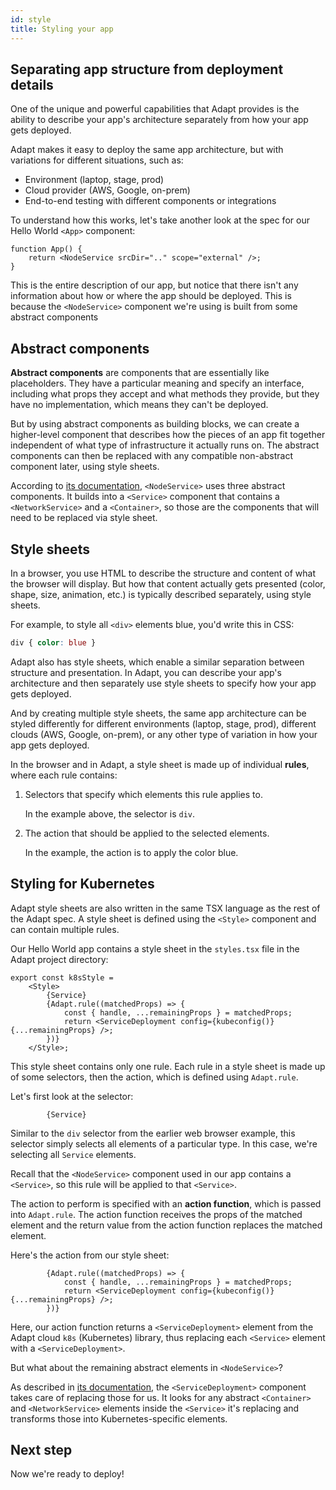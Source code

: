 ```yaml
---
id: style
title: Styling your app
---
```

<!-- DOCTOC SKIP -->

## Separating app structure from deployment details

One of the unique and powerful capabilities that Adapt provides is the ability to describe your app's architecture separately from how your app gets deployed.

Adapt makes it easy to deploy the same app architecture, but with variations for different situations, such as:
- Environment (laptop, stage, prod)
- Cloud provider (AWS, Google, on-prem)
- End-to-end testing with different components or integrations

To understand how this works, let's take another look at the spec for our Hello World `<App>` component:
```tsx
function App() {
    return <NodeService srcDir=".." scope="external" />;
}
```
This is the entire description of our app, but notice that there isn't any information about how or where the app should be deployed.
This is because the `<NodeService>` component we're using is built from some abstract components

## Abstract components

**Abstract components** are components that are essentially like placeholders.
They have a particular meaning and specify an interface, including what props they accept and what methods they provide, but they have no implementation, which means they can't be deployed.

But by using abstract components as building blocks, we can create a higher-level component that describes how the pieces of an app fit together independent of what type of infrastructure it actually runs on.
The abstract components can then be replaced with any compatible non-abstract component later, using style sheets.

According to [its documentation](../api/cloud/cloud.nodejs.nodeservice.md), `<NodeService>` uses three abstract components.
It builds into a `<Service>` component that contains a `<NetworkService>` and a `<Container>`, so those are the components that will need to be replaced via style sheet.

## Style sheets

In a browser, you use HTML to describe the structure and content of what the browser will display.
But how that content actually gets presented (color, shape, size, animation, etc.) is typically described separately, using style sheets.

For example, to style all `<div>` elements blue, you'd write this in CSS:
```css
div { color: blue }
```

Adapt also has style sheets, which enable a similar separation between structure and presentation.
In Adapt, you can describe your app's architecture and then separately use style sheets to specify how your app gets deployed.

And by creating multiple style sheets, the same app architecture can be styled differently for different environments (laptop, stage, prod), different clouds (AWS, Google, on-prem), or any other type of variation in how your app gets deployed.

In the browser and in Adapt, a style sheet is made up of individual **rules**, where each rule contains:
1. Selectors that specify which elements this rule applies to.

    In the example above, the selector is `div`.

2. The action that should be applied to the selected elements.

    In the example, the action is to apply the color blue.


## Styling for Kubernetes

Adapt style sheets are also written in the same TSX language as the rest of the Adapt spec.
A style sheet is defined using the `<Style>` component and can contain multiple rules.

Our Hello World app contains a style sheet in the `styles.tsx` file in the Adapt project directory:

```tsx
export const k8sStyle =
    <Style>
        {Service}
        {Adapt.rule((matchedProps) => {
            const { handle, ...remainingProps } = matchedProps;
            return <ServiceDeployment config={kubeconfig()} {...remainingProps} />;
        })}
    </Style>;
```
This style sheet contains only one rule.
Each rule in a style sheet is made up of some selectors, then the action, which is defined using `Adapt.rule`.

Let's first look at the selector:
```tsx
        {Service}
```
Similar to the `div` selector from the earlier web browser example, this selector simply selects all elements of a particular type.
In this case, we're selecting all `Service` elements.

Recall that the `<NodeService>` component used in our app contains a `<Service>`, so this rule will be applied to that `<Service>`.

The action to perform is specified with an **action function**, which is passed into `Adapt.rule`.
The action function receives the props of the matched element and the return value from the action function replaces the matched element.

Here's the action from our style sheet:
```tsx
        {Adapt.rule((matchedProps) => {
            const { handle, ...remainingProps } = matchedProps;
            return <ServiceDeployment config={kubeconfig()} {...remainingProps} />;
        })}
```
Here, our action function returns a `<ServiceDeployment>` element from the Adapt cloud `k8s` (Kubernetes) library, thus replacing each `<Service>` element with a `<ServiceDeployment>`.

But what about the remaining abstract elements in `<NodeService>`?

As described in [its documentation](../api/cloud/cloud.k8s.servicedeployment.md), the `<ServiceDeployment>` component takes care of replacing those for us.
It looks for any abstract `<Container>` and `<NetworkService>` elements inside the `<Service>` it's replacing and transforms those into Kubernetes-specific elements.

## Next step

Now we're ready to deploy!


